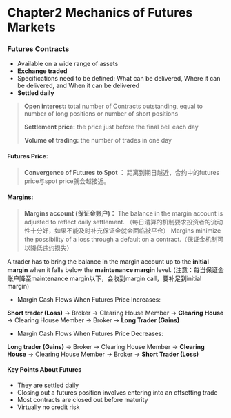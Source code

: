 # Chapter2 Mechanics of Futures Markets



###  Futures Contracts

+ Available on a wide range of assets
+ **Exchange traded** 
+ Specifications need to be defined: What can be delivered, Where it can be delivered, and When it can be delivered
+ **Settled daily**

> **Open interest:** total number of Contracts outstanding, equal to number of long positions or number of short positions
> 
> **Settlement price:** the price just before the final bell each day 
> 
> **Volume of trading:** the number of trades in one day

#### Futures Price:
> **Convergence of Futures to Spot ：**
> 距离到期日越近，合约中的futures price与spot price就会越接近。


#### Margins:
> **Margins account (保证金账户)：** 
> The balance in the margin account is adjusted to reflect daily settlement. （每日清算的机制要求投资者的流动性十分好，如果不能及时补充保证金就会面临被平仓）
> Margins minimize the possibility of a loss through a default on a contract.（保证金机制可以降低违约损失）

A trader has to bring the balance in the margin account up to the **initial margin** when it falls below the **maintenance margin** level. (注意：每当保证金账户降至maintenance margin以下，会收到margin call，要补足到initial margin)


+ Margin Cash Flows When Futures Price Increases:

**Short trader (Loss)** -> Broker -> Clearing House Member -> **Clearing House** -> Clearing House Member -> Broker -> **Long Trader (Gains)**

+ Margin Cash Flows When Futures Price Decreases:

**Long trader (Gains)** -> Broker -> Clearing House Member -> **Clearing House** -> Clearing House Member -> Broker -> **Short Trader (Loss)**

#### Key Points About Futures

+ They are settled daily
+ Closing out a futures position involves entering into an offsetting trade
+ Most contracts are closed out before maturity
+ Virtually no credit risk









